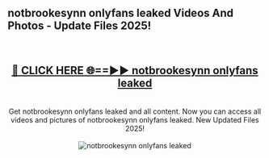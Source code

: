 <h2>notbrookesynn onlyfans leaked Videos And Photos - Update Files 2025!</h2>
<br>
<div align="center">
<h2><a href="https://linkcuts.com/hfmhzwbr" rel="nofollow">🔴 CLICK HERE 🌐==►► notbrookesynn onlyfans leaked</a></h2>
<br>
Get notbrookesynn onlyfans leaked and all content. Now you can access all videos and pictures of notbrookesynn onlyfans leaked. New Updated Files 2025!
<br>
<br>
<a href="https://linkcuts.com/hfmhzwbr" rel="nofollow" data-target="animated-image.originalLink"><img src="https://i.ibb.co.com/WyWwxjT/player-gif2.gif" alt="notbrookesynn onlyfans leaked" style="max-width: 100%; display: inline-block;" data-target="animated-image.originalImage"></a>
</div>
<br>